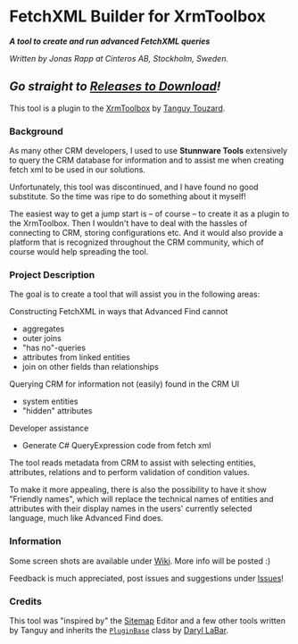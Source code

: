 # FetchXML Builder for XrmToolbox

_**A tool to create and run advanced FetchXML queries**_

*Written by Jonas Rapp at Cinteros AB, Stockholm, Sweden.*

## *Go straight to [Releases to Download](http://github.com/cinteros/Cinteros.XrmToolbox.FetchXMLBuilder/releases)!*

This tool is a plugin to the [XrmToolbox](http://xrmtoolbox.codeplex.com/) by [Tanguy Touzard](https://www.codeplex.com/site/users/view/tanguy92).

### Background

As many other CRM developers, I used to use **Stunnware Tools** extensively to query the CRM database for information and to assist me when creating fetch xml to be used in our solutions.

Unfortunately, this tool was discontinued, and I have found no good substitute. So the time was ripe to do something about it myself!

The easiest way to get a jump start is – of course – to create it as a plugin to the XrmToolbox. Then I wouldn't have to deal with the hassles of connecting to CRM, storing configurations etc. And it would also provide a platform that is recognized throughout the CRM community, which of course would help spreading the tool.

### Project Description

The goal is to create a tool that will assist you in the following areas:

Constructing FetchXML in ways that Advanced Find cannot
- aggregates
- outer joins
- "has no"-queries
- attributes from linked entities
- join on other fields than relationships

Querying CRM for information not (easily) found in the CRM UI
- system entities
- "hidden" attributes

Developer assistance
- Generate C# QueryExpression code from fetch xml

The tool reads metadata from CRM to assist with selecting entities, attributes, relations and to perform validation of condition values.

To make it more appealing, there is also the possibility to have it show "Friendly names", which will replace the technical names of entities and attributes with their display names in the users' currently selected language, much like Advanced Find does.

### Information

Some screen shots are available under [Wiki](http://github.com/cinteros/Cinteros.XrmToolbox.FetchXMLBuilder/wiki). More info will be posted :) 

Feedback is much appreciated, post issues and suggestions under  [Issues](http://github.com/cinteros/Cinteros.XrmToolbox.FetchXMLBuilder/issues)!

### Credits

This tool was "inspired by" the [Sitemap](http://download-codeplex.sec.s-msft.com/Download?ProjectName=xrmtoolbox&DownloadId=776491) Editor and a few other tools written by Tanguy and inherits the [`PluginBase`](http://xrmtoolbox.codeplex.com/SourceControl/latest#XrmToolBox/XrmToolBox/PluginBase.cs) class by [Daryl LaBar](http://www.codeplex.com/site/users/view/hulk2484).
